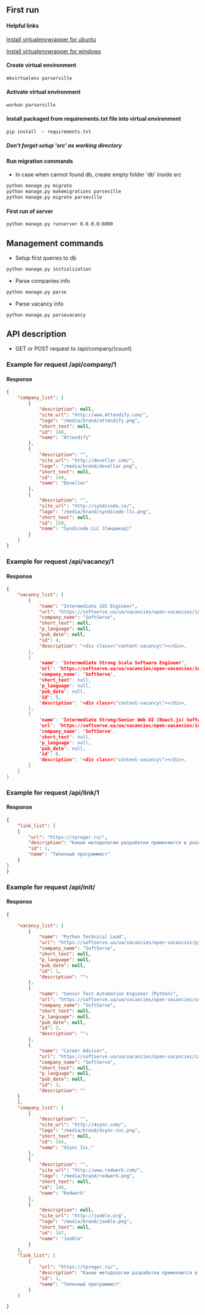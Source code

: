 ## First run

#### Helpful links
[Install virtualenvwrapper for ubuntu](http://roundhere.net/journal/virtualenv-ubuntu-12-10/)

[Install virtualenvwrapper for windows](https://pypi.python.org/pypi/virtualenvwrapper-win/)


#### Create virtual environment
```cmd
mkvirtualenv parserville
```

#### Activate virtual environment
```cmd
workon parserville
```

#### Install packaged from requirements.txt file into virtual environment
```cmd
pip install -r requirements.txt
```

##### Don't forget setup 'src' as working directory

#### Run migration commands

* In case when cannot found db, create empty folder 'db' inside src
```cmd
python manage.py migrate
python manage.py makemigrations parseville
python manage.py migrate parseville
```

#### First run of server
```cmd
python manage.py runserver 0.0.0.0:8000
```

## Management commands
* Setup first queries to db
```cmd
python manage.py initialization
```

* Parse companies info
```cmd
python manage.py parse
```

* Parse vacancy info
```cmd
python manage.py parsevacancy
```

## API description
* GET or POST request to /api/company/(count)

### Example for request /api/company/1
#### Response
```json
{
    "company_list": [
        {
            "description": null,
            "site_url": "http://www.Attendify.com/",
            "logo": "/media/brand/attendify.png",
            "short_text": null,
            "id": 148,
            "name": "Attendify"
        },
        {
            "description": "",
            "site_url": "http://devellar.com/",
            "logo": "/media/brand/devellar.png",
            "short_text": null,
            "id": 149,
            "name": "Devellar"
        },
        {
            "description": "",
            "site_url": "http://syndicode.co/",
            "logo": "/media/brand/syndicode-llc.png",
            "short_text": null,
            "id": 150,
            "name": "Syndicode LLC (Синдикод)"
        }
    ]
}
```

### Example for request /api/vacancy/1
#### Response
```json
{
    "vacancy_list": [
        {
            "name": "Intermediate iOS Engineer",
            "url": "https://softserve.ua/ua/vacancies/open-vacancies/intermediate-ios-engineer/",
            "company_name": "SoftServe",
            "short_text": null,
            "p_language": null,
            "pub_date": null,
            "id": 4,
            "description": "<div class=\"content-vacancy\"></div>,
        },
        {
            "name": "Intermediate Strong Scala Software Engineer",
            "url": "https://softserve.ua/ua/vacancies/open-vacancies/intermediate-strong-scala-software-engineer/",
            "company_name": "SoftServe",
            "short_text": null,
            "p_language": null,
            "pub_date": null,
            "id": 5,
            "description": "<div class=\"content-vacancy\"></div>,
        },
        {
            "name": "Intermediate Strong/Senior Web UI (React.js) Software Engineer",
            "url": "https://softserve.ua/ua/vacancies/open-vacancies/intermediate-strong-senior-web-ui-react-js-software-engineer/",
            "company_name": "SoftServe",
            "short_text": null,
            "p_language": null,
            "pub_date": null,
            "id": 6,
            "description": "<div class=\"content-vacancy\"></div>,
        }
    ]
}
```

### Example for request /api/link/1
#### Response
```json
{
    "link_list": [
    {
        "url": "https://tproger.ru/",
        "description": "Какие методологии разработки применяются в различных IT-компаниях — Tproger собирает рассказы представителей индустрии ...",
        "id": 1,
        "name": "Типичный программист"
    }
]
}
```

### Example for request /api/init/
#### Response
```json
{

    "vacancy_list": [
        {
            "name": "Python Technical Lead",
            "url": "https://softserve.ua/ua/vacancies/open-vacancies/python-technical-lead/",
            "company_name": "SoftServe",
            "short_text": null,
            "p_language": null,
            "pub_date": null,
            "id": 1,
            "description": "":
        },
        {
            "name": "Senior Test Automation Engineer (Python)",
            "url": "https://softserve.ua/ua/vacancies/open-vacancies/senior-test-automation-engineer-python-2/",
            "company_name": "SoftServe",
            "short_text": null,
            "p_language": null,
            "pub_date": null,
            "id": 2,
            "description": "":
        },
        {
            "name": "Career Adviser",
            "url": "https://softserve.ua/ua/vacancies/open-vacancies/career-adviser/",
            "company_name": "SoftServe",
            "short_text": null,
            "p_language": null,
            "pub_date": null,
            "id": 3,
            "description": ""
    }
    ],
    "company_list": [
        {
            "description": "",
            "site_url": "http://4sync.com/",
            "logo": "/media/brand/4sync-inc.png",
            "short_text": null,
            "id": 145,
            "name": "4Sync Inc."
        },
        {
            "description": "",
            "site_url": "http://www.redwerk.com/",
            "logo": "/media/brand/redwerk.png",
            "short_text": null,
            "id": 146,
            "name": "Redwerk"
        },
        {
            "description": null,
            "site_url": "http://jooble.org",
            "logo": "/media/brand/jooble.png",
            "short_text": null,
            "id": 147,
            "name": "Jooble"
        }
    ],
    "link_list": [
        {
            "url": "https://tproger.ru/",
            "description": "Какие методологии разработки применяются в различных IT-компаниях — Tproger собирает рассказы представителей индустрии ...",
            "id": 1,
            "name": "Типичный программист"
        }
    ]

}
```

